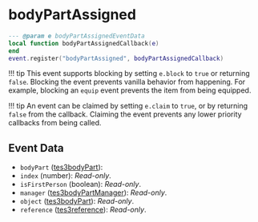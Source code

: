 # bodyPartAssigned



```lua
--- @param e bodyPartAssignedEventData
local function bodyPartAssignedCallback(e)
end
event.register("bodyPartAssigned", bodyPartAssignedCallback)
```

!!! tip
	This event supports blocking by setting `e.block` to `true` or returning `false`. Blocking the event prevents vanilla behavior from happening. For example, blocking an `equip` event prevents the item from being equipped.

!!! tip
	An event can be claimed by setting `e.claim` to `true`, or by returning `false` from the callback. Claiming the event prevents any lower priority callbacks from being called.

## Event Data

* `bodyPart` ([tes3bodyPart](../../types/tes3bodyPart)): 
* `index` (number): *Read-only*. 
* `isFirstPerson` (boolean): *Read-only*. 
* `manager` ([tes3bodyPartManager](../../types/tes3bodyPartManager)): *Read-only*. 
* `object` ([tes3bodyPart](../../types/tes3bodyPart)): *Read-only*. 
* `reference` ([tes3reference](../../types/tes3reference)): *Read-only*. 

